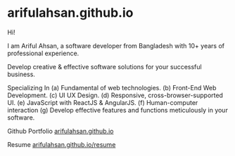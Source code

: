 # arifulahsan.github.io

Hi!

I am Ariful Ahsan, a software developer from Bangladesh with 10+ years of professional experience.

Develop creative & effective software solutions for your successful business.

Specializing In
 (a) Fundamental of web technologies.
 (b) Front-End Web Development.
 (c) UI UX Design.
 (d) Responsive, cross-browser-supported UI.
 (e) JavaScript with ReactJS & AngularJS.
 (f) Human-computer interaction
 (g) Develop effective features and functions meticulously in your software.


Github Portfolio <a href="https://arifulahsan.github.io">arifulahsan.github.io</a>

Resume   <a href="https://arifulahsan.github.io/resume">arifulahsan.github.io/resume</a>
